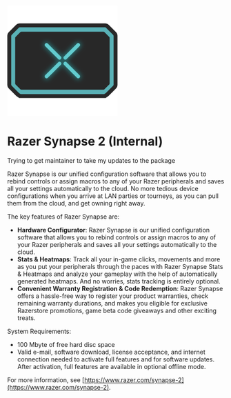 ![razer-synapse-2 Logo](https://raw.githubusercontent.com/Zoullx/chocolatey-packages/master/icons/goxlr.png "Razer Synapse 2 Logo")

# Razer Synapse 2 (Internal)

Trying to get maintainer to take my updates to the package

Razer Synapse is our unified configuration software that allows you to rebind controls or assign macros to any of your Razer peripherals and saves all your settings automatically to the cloud. No more tedious device configurations when you arrive at LAN parties or tourneys, as you can pull them from the cloud, and get owning right away.

The key features of Razer Synapse are:

- **Hardware Configurator**: Razer Synapse is our unified configuration software that allows you to rebind controls or assign macros to any of your Razer peripherals and saves all your settings automatically to the cloud.
- **Stats &amp; Heatmaps**: Track all your in-game clicks, movements and more as you put your peripherals through the paces with Razer Synapse Stats &amp; Heatmaps and analyze your gameplay with the help of automatically generated heatmaps. And no worries, stats tracking is entirely optional.
- **Convenient Warranty Registration &amp; Code Redemption**: Razer Synapse offers a hassle-free way to register your product warranties, check remaining warranty durations, and makes you eligible for exclusive Razerstore promotions, game beta code giveaways and other exciting treats.

System Requirements:

- 100 Mbyte of free hard disc space
- Valid e-mail, software download, license acceptance, and internet connection needed to activate full features and for software updates. After activation, full features are available in optional offline mode.

For more information, see [https://www.razer.com/synapse-2](https://www.razer.com/synapse-2).
